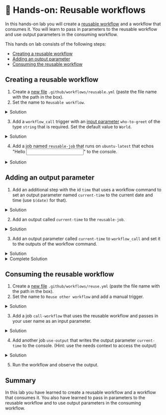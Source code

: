 # 🔨 Hands-on: Reusable workflows

In this hands-on lab you will create a [reusable workflow](https://docs.github.com/en/actions/using-workflows/reusing-workflows#creating-a-reusable-workflow) and a workflow that consumes it. You will learn to pass in parameters to the reusable workflow and use output parameters in the consuming workflow.

This hands on lab consists of the following steps:
- [Creating a reusable workflow](#creating-a-reusable-workflow)
- [Adding an output parameter](#adding-an-output-parameter)
- [Consuming the reusable workflow](#consuming-the-reusable-workflow)

## Creating a reusable workflow

1. Create a [new file](/../../new/main) `.github/workflows/reusable.yml` (paste the file name with the path in the box).
2. Set the name to `Reusable workflow`.

<details>
  <summary>Solution</summary>

```YAML
name: Reusable workflow
```

</details>

3. Add a `workflow_call` trigger with an [input parameter](https://docs.github.com/en/enterprise-cloud@latest/actions/using-workflows/workflow-syntax-for-github-actions#onworkflow_call) `who-to-greet` of the type `string` that is required. Set the default value to `World`.

<details>
  <summary>Solution</summary>

```YAML
on:
  workflow_call:
    inputs:
      who-to-greet:
        description: 'The person to greet'
        type: string
        required: true
        default: World
```

</details>

4. Add a job named `reusable-job` that runs on `ubuntu-latest` that echos "Hello <input parameter>" to the console.

<details>
  <summary>Solution</summary>

```YAML
jobs:
  reusable-job:
    runs-on: ubuntu-latest
    steps:
      - name: Greet someone
        run: echo "Hello ${{ inputs.who-to-greet }}"
```

</details>

## Adding an output parameter

1. Add an additional step with the id `time` that uses a workflow command to set an output parameter
named `current-time` to the current date and time (use `$(date)` for that).

<details>
  <summary>Solution</summary>

```YAML
      - name: Set time
        id: time
        run: echo "time=$(date)" >> $GITHUB_OUTPUT
```

</details>

2. Add an output called `current-time` to the `reusable-job`.

<details>
  <summary>Solution</summary>

```YAML
   outputs:
      current-time: ${{ steps.time.outputs.time }}
```

</details>

3. Add an output parameter called `current-time` to `workflow_call` and set it to the outputs of the workflow command.

<details>
  <summary>Solution</summary>

```YAML
    outputs:
      current-time:
        description: 'The time when greeting.'
        value: ${{ jobs.reusable-job.outputs.current-time }}
```

</details>


<details>
  <summary>Complete Solution</summary>

```YAML
name: Reusable workflow

on:
  workflow_call:
    inputs:
      who-to-greet:
        description: 'The person to greet'
        type: string
        required: true
        default: World
    outputs:
      current-time:
        description: 'The time when greeting.'
        value: ${{ jobs.reusable-job.outputs.current-time }}

jobs:
  reusable-job:
    runs-on: ubuntu-latest
    outputs:
      current-time: ${{ steps.time.outputs.time }}
    steps:
      - name: Greet someone
        run: echo "Hello ${{ inputs.who-to-greet }}"
      - name: Set time
        id: time
        run: echo "time=$(date)" >> $GITHUB_OUTPUT
```

</details>

## Consuming the reusable workflow

1. Create a [new file](/../../new/main) `.github/workflows/reuse.yml` (paste the file name with the path in the box).
2. Set the name to `Reuse other workflow` and add a manual trigger.

<details>
  <summary>Solution</summary>

```YAML
name: Reuse other workflow

on: [workflow_dispatch]
```

</details>

3. Add a job `call-workflow` that uses the reusable workflow and passes in your user name as an input parameter.

<details>
  <summary>Solution</summary>

```YAML
jobs:
  call-workflow:
    uses: ./.github/workflows/reusable.yml
    with:
      who-to-greet: '@octocat'
```

</details>

4. Add another job `use-output` that writes the output parameter `current-time` to the console. (Hint: use the needs context to access the output)

<details>
  <summary>Solution</summary>

```YAML
  use-output:
    runs-on: ubuntu-latest
    needs: [call-workflow]
    steps:
      - run: echo "Time was ${{ needs.call-workflow.outputs.current-time }}"
```

</details>

5. Run the workflow and observe the output.

## Summary

In this lab you have learned to create a reusable workflow and a workflow that consumes it. You also have learned to pass in parameters to the reusable workflow and to use output parameters in the consuming workflow.

